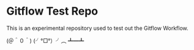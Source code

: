 # Gitflow Test Repo
This is an experimental repository used to test out the Gitflow Workflow.

(＠＾０＾)
(╯°□°）╯︵ ┻━┻
